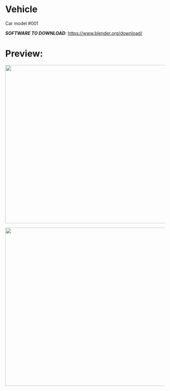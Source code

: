 # Vehicle

Car model #001  

***SOFTWARE TO DOWNLOAD***: https://www.blender.org/download/  

  
# Preview:  

<p1 align="left">
<img src="https://user-images.githubusercontent.com/63077422/117698510-d06b4f80-b191-11eb-954b-e29e605ebbc5.png" width="700" height="500">  
</p1>

<p align="right">
<img src="https://user-images.githubusercontent.com/63077422/117698547-d8c38a80-b191-11eb-80ea-14e8a38d50a1.png" width="700" height="500">  
</p>
